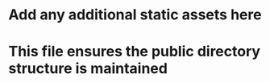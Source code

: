 # Add any additional static assets here

# This file ensures the public directory structure is maintained
